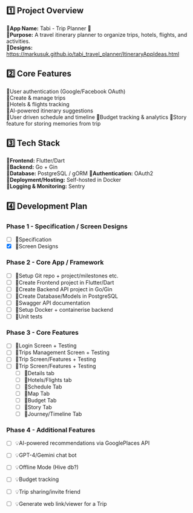 ## 1️⃣ Project Overview  

💎**App Name:** Tabi - Trip Planner 🎌       
💎**Purpose:** A travel itinerary planner to organize trips, hotels, flights, and activities.  
💎**Designs:** https://markusuk.github.io/tabi_travel_planner/ItineraryAppIdeas.html

## 2️⃣ Core Features  

💎User authentication (Google/Facebook OAuth)  
💎Create & manage trips  
💎Hotels & flights tracking  
💎AI-powered itinerary suggestions  
💎User driven schedule and timeline
💎Budget tracking & analytics 
💎Story feature for storing memories from trip
## 3️⃣ Tech Stack  

💎**Frontend:** Flutter/Dart  
💎**Backend:** Go + Gin  
💎**Database:** PostgreSQL / gORM
💎**Authentication:** OAuth2  
💎**Deployment/Hosting:** Self-hosted in Docker  
💎**Logging & Monitoring:** Sentry  


## 4️⃣ Development Plan  

### Phase 1 - Specification / Screen Designs
- [ ] 🔷Specification
- [x] 🔷Screen Designs
### Phase 2 - Core App / Framework 
- [ ] 🔷Setup Git repo + project/milestones etc.
- [ ] 🔷Create Frontend project in Flutter/Dart  
- [ ] 🔷Create Backend API project in Go/Gin  
- [ ] 🔷Create Database/Models in PostgreSQL
- [ ] 🔷Swagger API documentation  
- [ ] 🔷Setup Docker + containerise backend
- [ ] 🔷Unit tests
### Phase 3 - Core Features
- [ ] 🔷Login Screen + Testing 
- [ ] 🔷Trips Management Screen + Testing
- [ ] 🔷Trip Screen/Features + Testing
- [ ] 🔷Trip Screen/Features + Testing
	- [ ] 🔸Details tab
	- [ ] 🔸Hotels/Flights tab
	- [ ] 🔸Schedule Tab
	- [ ] 🔸Map Tab
	- [ ] 🔸Budget Tab
	- [ ] 🔸Story Tab
	- [ ] 🔸Journey/Timeline Tab
### Phase 4 - Additional Features  
- [ ] 💡AI-powered recommendations via GooglePlaces API 
- [ ] 💡GPT-4/Gemini chat bot
- [ ] 💡Offline Mode (Hive db?) 
- [ ] 💡Budget tracking  
- [ ] 💡Trip sharing/invite friend  
- [ ] 💡Generate web link/viewer for a Trip



